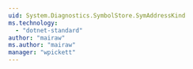 ```yaml
---
uid: System.Diagnostics.SymbolStore.SymAddressKind
ms.technology: 
  - "dotnet-standard"
author: "mairaw"
ms.author: "mairaw"
manager: "wpickett"
---
```

